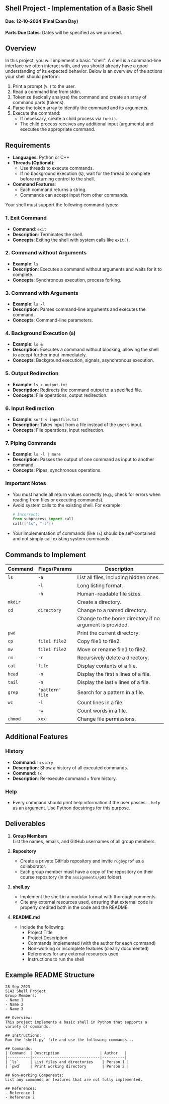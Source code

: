## Shell Project - Implementation of a Basic Shell

#### Due: 12-10-2024 (Final Exam Day)

**Parts Due Dates**: Dates will be specified as we proceed.

## Overview

In this project, you will implement a basic "shell". A shell is a command-line interface we often interact with, and you should already have a good understanding of its expected behavior. Below is an overview of the actions your shell should perform:

1. Print a prompt (`% `) to the user.
2. Read a command line from stdin.
3. Tokenize (lexically analyze) the command and create an array of command parts (tokens).
4. Parse the token array to identify the command and its arguments.
5. Execute the command:
   - If necessary, create a child process via `fork()`.
   - The child process receives any additional input (arguments) and executes the appropriate command.

## Requirements

- **Languages**: Python or C++
- **Threads (Optional)**:
  - Use threads to execute commands.
  - If no background execution (`&`), wait for the thread to complete before returning control to the shell.
- **Command Features**:
  - Each command returns a string.
  - Commands can accept input from other commands.

Your shell must support the following command types:

### 1. **Exit Command**

- **Command**: `exit`
- **Description**: Terminates the shell.
- **Concepts**: Exiting the shell with system calls like `exit()`.

### 2. **Command without Arguments**

- **Example**: `ls`
- **Description**: Executes a command without arguments and waits for it to complete.
- **Concepts**: Synchronous execution, process forking.

### 3. **Command with Arguments**

- **Example**: `ls -l`
- **Description**: Parses command-line arguments and executes the command.
- **Concepts**: Command-line parameters.

### 4. **Background Execution (`&`)**

- **Example**: `ls &`
- **Description**: Executes a command without blocking, allowing the shell to accept further input immediately.
- **Concepts**: Background execution, signals, asynchronous execution.

### 5. **Output Redirection**

- **Example**: `ls > output.txt`
- **Description**: Redirects the command output to a specified file.
- **Concepts**: File operations, output redirection.

### 6. **Input Redirection**

- **Example**: `sort < inputfile.txt`
- **Description**: Takes input from a file instead of the user’s input.
- **Concepts**: File operations, input redirection.

### 7. **Piping Commands**

- **Example**: `ls -l | more`
- **Description**: Passes the output of one command as input to another command.
- **Concepts**: Pipes, synchronous operations.

### Important Notes

- You must handle all return values correctly (e.g., check for errors when reading from files or executing commands).
- Avoid system calls to the existing shell. For example:
  ```python
  # Incorrect:
  from subprocess import call
  call(["ls", "-l"])
  ```
- Your implementation of commands (like `ls`) should be self-contained and not simply call existing system commands.

## Commands to Implement

| Command | Flags/Params       | Description                                              |
| ------- | ------------------ | -------------------------------------------------------- |
| `ls`    | `-a`               | List all files, including hidden ones.                   |
|         | `-l`               | Long listing format.                                     |
|         | `-h`               | Human-readable file sizes.                               |
| `mkdir` |                    | Create a directory.                                      |
| `cd`    | `directory`        | Change to a named directory.                             |
|         |                    | Change to the home directory if no argument is provided. |
| `pwd`   |                    | Print the current directory.                             |
| `cp`    | `file1 file2`      | Copy file1 to file2.                                     |
| `mv`    | `file1 file2`      | Move or rename file1 to file2.                           |
| `rm`    | `-r`               | Recursively delete a directory.                          |
| `cat`   | `file`             | Display contents of a file.                              |
| `head`  | `-n`               | Display the first `n` lines of a file.                   |
| `tail`  | `-n`               | Display the last `n` lines of a file.                    |
| `grep`  | `'pattern'` `file` | Search for a pattern in a file.                          |
| `wc`    | `-l`               | Count lines in a file.                                   |
|         | `-w`               | Count words in a file.                                   |
| `chmod` | `xxx`              | Change file permissions.                                 |

## Additional Features

### History

- **Command**: `history`
- **Description**: Show a history of all executed commands.
- **Command**: `!x`
- **Description**: Re-execute command `x` from history.

### Help

- Every command should print help information if the user passes `--help` as an argument. Use Python docstrings for this purpose.

## Deliverables

1. **Group Members**  
   List the names, emails, and GitHub usernames of all group members.

2. **Repository**

   - Create a private GitHub repository and invite `rugbyprof` as a collaborator.
   - Each group member must have a copy of the repository on their course repository (in the `assignments/p01` folder).

3. **shell.py**

   - Implement the shell in a modular format with thorough comments.
   - Cite any external resources used, ensuring that external code is properly credited both in the code and the README.

4. **README.md**
   - Include the following:
     - Project Title
     - Project Description
     - Commands Implemented (with the author for each command)
     - Non-working or incomplete features (clearly documented)
     - References for any external resources used
     - Instructions to run the shell

## Example README Structure

```
28 Sep 2023
5143 Shell Project
Group Members:
- Name 1
- Name 2
- Name 3

## Overview:
This project implements a basic shell in Python that supports a variety of commands.

## Instructions:
Run the `shell.py` file and use the following commands...

## Commands:
| Command  | Description                  | Author   |
|----------|------------------------------|----------|
| `ls`     | List files and directories    | Person 1 |
| `pwd`    | Print working directory       | Person 2 |

## Non-Working Components:
List any commands or features that are not fully implemented.

## References:
- Reference 1
- Reference 2
```
